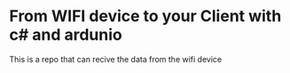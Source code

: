 # From WIFI device to your Client with c# and ardunio
This is a repo that can recive the data from the wifi device
